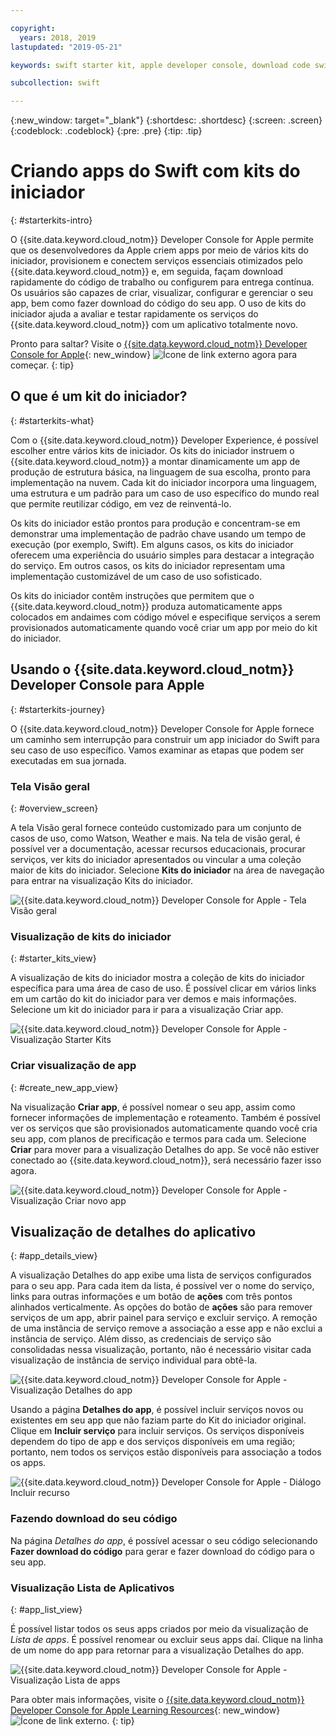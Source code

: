 ```yaml
---

copyright:
  years: 2018, 2019
lastupdated: "2019-05-21"

keywords: swift starter kit, apple developer console, download code swift, app details swift, create swift app

subcollection: swift

---
```


{:new_window: target="_blank"}
{:shortdesc: .shortdesc}
{:screen: .screen}
{:codeblock: .codeblock}
{:pre: .pre}
{:tip: .tip}

# Criando apps do Swift com kits do iniciador
{: #starterkits-intro}

O {{site.data.keyword.cloud_notm}} Developer Console for Apple permite que os desenvolvedores da Apple criem apps por meio de vários kits do iniciador, provisionem e conectem serviços essenciais otimizados pelo {{site.data.keyword.cloud_notm}} e, em seguida, façam download rapidamente do código de trabalho ou configurem para entrega contínua. Os usuários são capazes de criar, visualizar, configurar e gerenciar o seu app, bem como fazer download do código do seu app. O uso de kits do iniciador ajuda a avaliar e testar rapidamente os serviços do {{site.data.keyword.cloud_notm}} com um aplicativo totalmente novo.

Pronto para saltar? Visite o [{{site.data.keyword.cloud_notm}} Developer Console for Apple](https://cloud.ibm.com/developer/appledevelopment/starter-kits){: new_window} ![Ícone de link externo](../../icons/launch-glyph.svg "Ícone de link externo") agora para começar.
{: tip}

## O que é um kit do iniciador?
{: #starterkits-what}

Com o {{site.data.keyword.cloud_notm}} Developer Experience, é possível escolher entre vários kits de iniciador. Os kits do iniciador instruem o {{site.data.keyword.cloud_notm}} a montar dinamicamente um app de produção de estrutura básica, na linguagem de sua escolha, pronto para implementação na nuvem. Cada kit do iniciador incorpora uma linguagem, uma estrutura e um padrão para um caso de uso específico do mundo real que permite reutilizar código, em vez de reinventá-lo.

Os kits do iniciador estão prontos para produção e concentram-se em demonstrar uma implementação de padrão chave usando um tempo de execução (por exemplo, Swift). Em alguns casos, os kits do iniciador oferecem uma experiência do usuário simples para destacar a integração do serviço. Em outros casos, os kits do iniciador representam uma implementação customizável de um caso de uso sofisticado.

Os kits do iniciador contêm instruções que permitem que o {{site.data.keyword.cloud_notm}} produza automaticamente apps colocados em andaimes com código móvel e especifique serviços a serem provisionados automaticamente quando você criar um app por meio do kit do iniciador.

## Usando o  {{site.data.keyword.cloud_notm}}  Developer Console para Apple
{: #starterkits-journey}

O {{site.data.keyword.cloud_notm}} Developer Console for Apple fornece um caminho sem interrupção para construir um app iniciador do Swift para seu caso de uso específico. Vamos examinar as etapas que podem ser executadas em sua jornada.

### Tela Visão geral
{: #overview_screen}

A tela Visão geral fornece conteúdo customizado para um conjunto de casos de uso, como Watson, Weather e mais. Na tela de visão geral, é possível ver a documentação, acessar recursos educacionais, procurar serviços, ver kits do iniciador apresentados ou vincular a uma coleção maior de kits do iniciador. Selecione **Kits do iniciador** na área de navegação para entrar na visualização Kits do iniciador.

![{{site.data.keyword.cloud_notm}} Developer Console for Apple - Tela Visão geral](images/overview_screen.png "Tela Visão geral")

### Visualização de kits do iniciador
{: #starter_kits_view}

A visualização de kits do iniciador mostra a coleção de kits do iniciador específica para uma área de caso de uso. É possível clicar em vários links em um cartão do kit do iniciador para ver demos e mais informações. Selecione um kit do iniciador para ir para a visualização Criar app.

![{{site.data.keyword.cloud_notm}} Developer Console for Apple - Visualização Starter Kits](images/starter_kits_screen.png "Visualização Starter Kits")

### Criar visualização de app
{: #create_new_app_view}

Na visualização **Criar app**, é possível nomear o seu app, assim como fornecer informações de implementação e roteamento. Também é possível ver os serviços que são provisionados automaticamente quando você cria seu app, com planos de precificação e termos para cada um. Selecione **Criar** para mover para a visualização Detalhes do app. Se você não estiver conectado ao {{site.data.keyword.cloud_notm}}, será necessário fazer isso agora.

![{{site.data.keyword.cloud_notm}} Developer Console for Apple - Visualização Criar novo app](images/create_new_project_screen.png "Visualização Criar novo app")

## Visualização de detalhes do aplicativo
{: #app_details_view}

A visualização Detalhes do app exibe uma lista de serviços configurados para o seu app. Para cada item da lista, é possível ver o nome do serviço, links para outras informações e um botão de **ações** com três pontos alinhados verticalmente. As opções do botão de **ações** são para remover serviços de um app, abrir painel para serviço e excluir serviço. A remoção de uma instância de serviço remove a associação a esse app e não exclui a instância de serviço. Além disso, as credenciais de serviço são consolidadas nessa visualização, portanto, não é necessário visitar cada visualização de instância de serviço individual para obtê-la.

![{{site.data.keyword.cloud_notm}} Developer Console for Apple - Visualização Detalhes do app](images/project_details_screen.png "Visualização Detalhes do app")

Usando a página **Detalhes do app**, é possível incluir serviços novos ou existentes em seu app que não faziam parte do Kit do iniciador original. Clique em **Incluir serviço** para incluir serviços. Os serviços disponíveis dependem do tipo de app e dos serviços disponíveis em uma região; portanto, nem todos os serviços estão disponíveis para associação a todos os apps.

![{{site.data.keyword.cloud_notm}} Developer Console for Apple - Diálogo Incluir recurso](images/add_resource_screen.png "Diálogo Incluir recurso")

### Fazendo download do seu código

Na página _Detalhes do app_, é possível acessar o seu código selecionando **Fazer download do código** para gerar e fazer download do código para o seu app.

### Visualização Lista de Aplicativos
{: #app_list_view}

É possível listar todos os seus apps criados por meio da visualização de _Lista de apps_. É possível renomear ou excluir seus apps daí. Clique na linha de um nome do app para retornar para a visualização Detalhes do app.

![{{site.data.keyword.cloud_notm}} Developer Console for Apple - Visualização Lista de apps](images/project_list_screen.png "Visualização Lista de apps")

Para obter mais informações, visite o [{{site.data.keyword.cloud_notm}} Developer Console for Apple Learning Resources](https://cloud.ibm.com/developer/appledevelopment/learning-resources){: new_window} ![Ícone de link externo](../../icons/launch-glyph.svg "Ícone de link externo").
{: tip}
